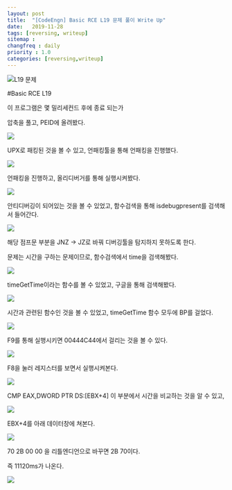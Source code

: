 ```yaml
---
layout: post
title:  "[CodeEngn] Basic RCE L19 문제 풀이 Write Up"
date:   2019-11-28
tags: [reversing, writeup]
sitemap :
changfreq : daily
priority : 1.0
categories: [reversing,writeup]
---
```


![L19 문제](https://img1.daumcdn.net/thumb/R1280x0/?scode=mtistory2&fname=https%3A%2F%2Fk.kakaocdn.net%2Fdn%2F0zOYB%2Fbtqz2EpVt5D%2F4uklO19x7uu9go8kxeprvK%2Fimg.png)

#Basic RCE L19

이 프로그램은 몇 밀리세컨드 후에 종료 되는가

압축을 풀고, PEID에 올려봤다.

![](https://img1.daumcdn.net/thumb/R1280x0/?scode=mtistory2&fname=https%3A%2F%2Fk.kakaocdn.net%2Fdn%2FbfaRAz%2Fbtqz4LacuBi%2Ffkkabsz5hy0ktoorxothWK%2Fimg.png)

UPX로 패킹된 것을 볼 수 있고, 언패킹툴을 통해 언패킹을 진행했다.

![](https://img1.daumcdn.net/thumb/R1280x0/?scode=mtistory2&fname=https%3A%2F%2Fk.kakaocdn.net%2Fdn%2FbRKn6Z%2Fbtqz4KbkkIn%2F3Tl3xqJjq7s53x2TSKEW00%2Fimg.png)

언패킹을 진행하고, 올리디버거를 통해 실행시켜봤다.

![](https://img1.daumcdn.net/thumb/R1280x0/?scode=mtistory2&fname=https%3A%2F%2Fk.kakaocdn.net%2Fdn%2FwenZs%2Fbtqz3AUu5yV%2F76YlmfJEoDGoeamUy9DD80%2Fimg.png)

안티디버깅이 되어있는 것을 볼 수 있었고, 함수검색을 통해 isdebugpresent를 검색해서 들어간다.

![](https://img1.daumcdn.net/thumb/R1280x0/?scode=mtistory2&fname=https%3A%2F%2Fk.kakaocdn.net%2Fdn%2FAxf50%2Fbtqz12doEGO%2FTtU5jPyk23Byc4xej9hpj1%2Fimg.png)

해당 점프문 부분을 JNZ -> JZ로 바꿔 디버깅툴을 탐지하지 못하도록 한다.

문제는 시간을 구하는 문제이므로, 함수검색에서 time을 검색해봤다.

![](https://img1.daumcdn.net/thumb/R1280x0/?scode=mtistory2&fname=https%3A%2F%2Fk.kakaocdn.net%2Fdn%2FXi5r0%2Fbtqz2EwAtiR%2FNhyF9RKoJiRd7e2LTkOLNK%2Fimg.png)

timeGetTime이라는 함수를 볼 수 있었고, 구글을 통해 검색해봤다.

![](https://img1.daumcdn.net/thumb/R1280x0/?scode=mtistory2&fname=https%3A%2F%2Fk.kakaocdn.net%2Fdn%2FGbGdB%2Fbtqz3m9163G%2FFxyHxifAkPzKb902JCfvhK%2Fimg.png)

시간과 관련된 함수인 것을 볼 수 있었고, timeGetTime 함수 모두에 BP를 걸었다.

![](https://img1.daumcdn.net/thumb/R1280x0/?scode=mtistory2&fname=https%3A%2F%2Fk.kakaocdn.net%2Fdn%2FdGYKAL%2Fbtqz4LnJGrq%2FVFfHilKs5x9W6x8rE7Szy0%2Fimg.png)

F9를 통해 실행시키면 00444C44에서 걸리는 것을 볼 수 있다.

![](https://img1.daumcdn.net/thumb/R1280x0/?scode=mtistory2&fname=https%3A%2F%2Fk.kakaocdn.net%2Fdn%2FrU1uL%2Fbtqz4jLLGgd%2FIszXjsOaEFAOl3Xb9llI9K%2Fimg.png)

F8을 눌러 레지스터를 보면서 실행시켜본다.

![](https://img1.daumcdn.net/thumb/R1280x0/?scode=mtistory2&fname=https%3A%2F%2Fk.kakaocdn.net%2Fdn%2Fcmcfdn%2Fbtqz25U35HF%2FT05ONq3mEDZKnWyuNFM541%2Fimg.png)

CMP EAX,DWORD PTR DS:[EBX+4] 이 부분에서 시간을 비교하는 것을 알 수 있고, 

![](https://img1.daumcdn.net/thumb/R1280x0/?scode=mtistory2&fname=https%3A%2F%2Fk.kakaocdn.net%2Fdn%2Fqzgnv%2Fbtqz5Alxxwd%2FDdx8Ks55ZPEqgOGZTKhJV1%2Fimg.png)

EBX+4를 아래 데이터창에 쳐본다.

![](https://img1.daumcdn.net/thumb/R1280x0/?scode=mtistory2&fname=https%3A%2F%2Fk.kakaocdn.net%2Fdn%2Fc2Hvjo%2Fbtqz4LH23Wa%2FDSUbMGkaFtT2LHqSfZtSX0%2Fimg.png)

70 2B 00 00 을 리틀엔디언으로 바꾸면 2B 70이다.

즉 11120ms가 나온다.

![](https://img1.daumcdn.net/thumb/R1280x0/?scode=mtistory2&fname=https%3A%2F%2Fk.kakaocdn.net%2Fdn%2FGJrhv%2Fbtqz5ckRNv9%2Flp6Vl8mOJiJ9BkNxkirqQ1%2Fimg.png)
